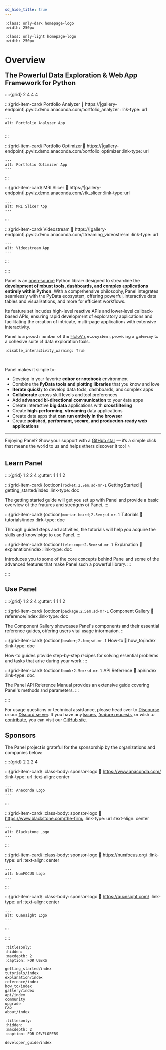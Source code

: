 ```yaml
---
sd_hide_title: true
---
```


```{image} _static/logo_horizontal_dark_theme.png
:class: only-dark homepage-logo
:width: 250px
```

```{image} _static/logo_horizontal_light_theme.png
:class: only-light homepage-logo
:width: 250px
```

# Overview

<h2 style="margin-top: 0.3em;">The Powerful Data Exploration & Web App Framework for Python</h2>

::::{grid} 2 4 4 4

:::{grid-item-card} Portfolio Analyzer
:link: https://|gallery-endpoint|.pyviz.demo.anaconda.com/portfolio_analyzer
:link-type: url

```{image} https://assets.holoviz.org/panel/gallery/portfolio_analyzer.png
---
alt: Portfolio Analyzer App
---
```
:::

:::{grid-item-card} Portfolio Optimizer
:link: https://|gallery-endpoint|.pyviz.demo.anaconda.com/portfolio_optimizer
:link-type: url

```{image} https://assets.holoviz.org/panel/gallery/portfolio_optimizer.png
---
alt: Portfolio Optimizer App
---
```
:::

:::{grid-item-card} MRI Slicer
:link: https://|gallery-endpoint|.pyviz.demo.anaconda.com/vtk_slicer
:link-type: url

```{image} https://assets.holoviz.org/panel/gallery/vtk_slicer.png
---
alt: MRI Slicer App
---
```
:::

:::{grid-item-card} Videostream
:link: https://|gallery-endpoint|.pyviz.demo.anaconda.com/streaming_videostream
:link-type: url

```{image} https://assets.holoviz.org/panel/gallery/streaming_videostream.png
---
alt: Videostream App
---
```
:::

::::

Panel is an [open-source](https://github.com/holoviz/panel/blob/main/LICENSE.txt) Python library designed to streamline the **development of robust tools, dashboards, and complex applications entirely within Python**. With a comprehensive philosophy, Panel integrates seamlessly with the PyData ecosystem, offering powerful, interactive data tables and visualizations, and more for efficient workflows.

Its feature set includes high-level reactive APIs and lower-level callback-based APIs, ensuring rapid development of exploratory applications and facilitating the creation of intricate, multi-page applications with extensive interactivity.

Panel is a proud member of the [HoloViz](https://holoviz.org/) ecosystem, providing a gateway to a cohesive suite of data exploration tools.

```{notebook} panel ../examples/homepage.ipynb
:disable_interactivity_warning: True
```

<br/>

Panel makes it simple to:

- Develop in your favorite **editor or notebook** environment
- Combine the **PyData tools and plotting libraries** that you know and love
- **Iterate quickly** to develop data tools, dashboards, and complex apps
- **Collaborate** across skill levels and tool preferences
- Add **advanced bi-directional communication** to your data apps
- Create interactive **big data** applications with **crossfiltering**
- Create **high-performing**, **streaming** data applications
- Create data apps that **can run entirely in the browser**
- Create **polished, performant, secure, and production-ready web applications**

---

Enjoying Panel? Show your support with a [GitHub star](https://github.com/holoviz/panel) — it’s a simple click that means the world to us and helps others discover it too! ⭐️

## Learn Panel

::::{grid} 1 2 2 4
:gutter: 1 1 1 2

:::{grid-item-card} {octicon}`rocket;2.5em;sd-mr-1` Getting Started
:link: getting_started/index
:link-type: doc

The getting started guide will get you set up with Panel and provide a basic overview of the features and strengths of Panel.
:::

:::{grid-item-card} {octicon}`mortar-board;2.5em;sd-mr-1` Tutorials
:link: tutorials/index
:link-type: doc

Through guided steps and activities, the tutorials will help you acquire the skills and knowledge to use Panel.
:::

:::{grid-item-card} {octicon}`telescope;2.5em;sd-mr-1` Explanation
:link: explanation/index
:link-type: doc

Introduces you to some of the core concepts behind Panel and some of the advanced features that make Panel such a powerful library.
:::

::::

## Use Panel

::::{grid} 1 2 2 4
:gutter: 1 1 1 2

:::{grid-item-card} {octicon}`package;2.5em;sd-mr-1` Component Gallery
:link: reference/index
:link-type: doc

The Component Gallery showcases Panel's components and their essential reference guides, offering users vital usage information.
:::

:::{grid-item-card} {octicon}`beaker;2.5em;sd-mr-1` How-to
:link: how_to/index
:link-type: doc

How-to guides provide step-by-step recipes for solving essential problems and tasks that arise during your work.
:::

:::{grid-item-card} {octicon}`book;2.5em;sd-mr-1` API Reference
:link: api/index
:link-type: doc

The Panel API Reference Manual provides an extensive guide covering Panel's methods and parameters.
:::

::::

For usage questions or technical assistance, please head over to [Discourse](https://discourse.holoviz.org/) or our [Discord server](https://discord.gg/muhupDZM). If you have any [issues](https://github.com/holoviz/panel/issues), [feature requests](https://github.com/holoviz/panel/issues), or wish to [contribute](https://github.com/holoviz/panel/blob/main/CONTRIBUTING.MD), you can visit our [GitHub site](https://github.com/holoviz/panel).

## Sponsors

The Panel project is grateful for the sponsorship by the organizations and companies below:

::::{grid} 2 2 2 4

:::{grid-item-card}
:class-body: sponsor-logo
:link: https://www.anaconda.com/
:link-type: url
:text-align: center

```{image} https://static.bokeh.org/sponsor/anaconda.png
---
alt: Anaconda Logo
---
```
:::


:::{grid-item-card}
:class-body: sponsor-logo
:link: https://www.blackstone.com/the-firm/
:link-type: url
:text-align: center

```{image} https://static.bokeh.org/sponsor/blackstone.png
---
alt: Blackstone Logo
---
```
:::

:::{grid-item-card}
:class-body: sponsor-logo
:link: https://numfocus.org/
:link-type: url
:text-align: center

```{image} https://numfocus.org/wp-content/uploads/2017/03/numfocusweblogo_orig-1.png
---
alt: NumFOCUS Logo
---
```
:::

:::{grid-item-card}
:class-body: sponsor-logo
:link: https://quansight.com/
:link-type: url
:text-align: center

```{image} https://assets.holoviz.org/logos/Quansight-logo.svg
---
alt: Quansight Logo
---
```
:::

::::


```{toctree}
:titlesonly:
:hidden:
:maxdepth: 2
:caption: FOR USERS

getting_started/index
tutorials/index
explanation/index
reference/index
how_to/index
gallery/index
api/index
community
upgrade
FAQ
about/index
```

```{toctree}
:titlesonly:
:hidden:
:maxdepth: 2
:caption: FOR DEVELOPERS

developer_guide/index
```
